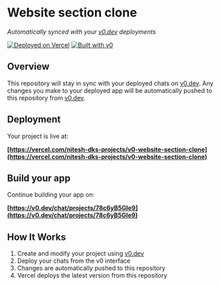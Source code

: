 # Website section clone

*Automatically synced with your [v0.dev](https://v0.dev) deployments*

[![Deployed on Vercel](https://img.shields.io/badge/Deployed%20on-Vercel-black?style=for-the-badge&logo=vercel)](https://vercel.com/nitesh-dks-projects/v0-website-section-clone)
[![Built with v0](https://img.shields.io/badge/Built%20with-v0.dev-black?style=for-the-badge)](https://v0.dev/chat/projects/78c6yB5GIe9)

## Overview

This repository will stay in sync with your deployed chats on [v0.dev](https://v0.dev).
Any changes you make to your deployed app will be automatically pushed to this repository from [v0.dev](https://v0.dev).

## Deployment

Your project is live at:

**[https://vercel.com/nitesh-dks-projects/v0-website-section-clone](https://vercel.com/nitesh-dks-projects/v0-website-section-clone)**

## Build your app

Continue building your app on:

**[https://v0.dev/chat/projects/78c6yB5GIe9](https://v0.dev/chat/projects/78c6yB5GIe9)**

## How It Works

1. Create and modify your project using [v0.dev](https://v0.dev)
2. Deploy your chats from the v0 interface
3. Changes are automatically pushed to this repository
4. Vercel deploys the latest version from this repository